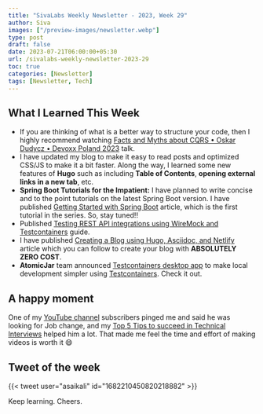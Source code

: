 ```yaml
---
title: "SivaLabs Weekly Newsletter - 2023, Week 29"
author: Siva
images: ["/preview-images/newsletter.webp"]
type: post
draft: false
date: 2023-07-21T06:00:00+05:30
url: /sivalabs-weekly-newsletter-2023-29
toc: true
categories: [Newsletter]
tags: [Newsletter, Tech]
---
```


## What I Learned This Week

* If you are thinking of what is a better way to structure your code, then I highly recommend watching
  [Facts and Myths about CQRS • Oskar Dudycz • Devoxx Poland 2023](https://www.youtube.com/watch?v=9COWKz1E32w) talk.
* I have updated my blog to make it easy to read posts and optimized CSS/JS to make it a bit faster.
  Along the way, I learned some new features of **Hugo** such as including **Table of Contents**, **opening external links in a new tab**, etc.
* **Spring Boot Tutorials for the Impatient:** I have planned to write concise and to the point tutorials on the latest Spring Boot version.
  I have published [Getting Started with Spring Boot](https://www.sivalabs.in/getting-started-with-spring-boot/) article, 
  which is the first tutorial in the series. So, stay tuned!!
* Published [Testing REST API integrations using WireMock and Testcontainers](https://testcontainers.com/guides/testing-rest-api-integrations-using-wiremock/) guide.
* I have published [Creating a Blog using Hugo, Asciidoc, and Netlify](https://www.sivalabs.in/creating-blog-using-hugo-asciidoc-netlify/) article
  which you can follow to create your blog with **ABSOLUTELY ZERO COST**.
* **AtomicJar** team announced [Testcontainers desktop app](https://testcontainers.com/desktop/) to make local development simpler using [Testcontainers](https://testcontainers.com/). Check it out.

## A happy moment
One of my [YouTube channel](https://www.youtube.com/c/sivalabs) subscribers pinged me and said he was looking for Job change, and my [Top 5 Tips to succeed in Technical Interviews](https://www.youtube.com/watch?v=xNf512h5bnU) helped him a lot.
That made me feel the time and effort of making videos is worth it :smile:

## Tweet of the week

{{< tweet user="asaikali" id="1682210450820218882" >}}

Keep learning. Cheers.
